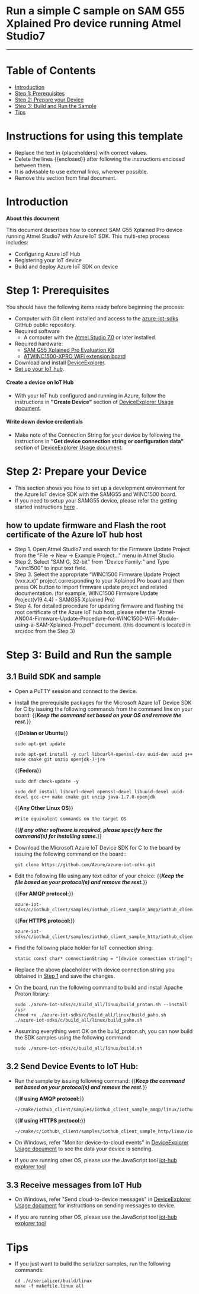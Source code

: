 Run a simple C sample on SAM G55 Xplained Pro device running Atmel Studio7
===
---

# Table of Contents

-   [Introduction](#Introduction)
-   [Step 1: Prerequisites](#Prerequisites)
-   [Step 2: Prepare your Device](#PrepareDevice)
-   [Step 3: Build and Run the Sample](#Build)
-   [Tips](#tips)

# Instructions for using this template

-   Replace the text in {placeholders} with correct values.
-   Delete the lines {{enclosed}} after following the instructions enclosed between them.
-   It is advisable to use external links, wherever possible.
-   Remove this section from final document.

<a name="Introduction"></a>
# Introduction

**About this document**

This document describes how to connect SAM G55 Xplained Pro device running Atmel Studio7 with Azure IoT SDK. This multi-step process includes:
-   Configuring Azure IoT Hub
-   Registering your IoT device
-   Build and deploy Azure IoT SDK on device

<a name="Prerequisites"></a>
# Step 1: Prerequisites

You should have the following items ready before beginning the process:

-   Computer with Git client installed and access to the
    [azure-iot-sdks](https://github.com/Azure/azure-iot-sdks) GitHub
    public repository.
-   Required software
    -   A computer with the [Atmel Studio 7.0](http://www.atmel.com/tools/atmelstudio.aspx#download) or later installed.
-   Required hardware:
    - [SAM G55 Xplained Pro Evaluation Kit](http://www.atmel.com/tools/ATSAMG55-XPRO.aspx)
    - [ATWINC1500-XPRO WiFi extension board](http://www.atmel.com/tools/atwinc1500-xpro.aspx)
-   Download and install [DeviceExplorer](https://github.com/Azure/azure-iot-sdks/releases/download/2015-11-13/SetupDeviceExplorer.msi).
-   [Set up your IoT hub](https://github.com/Azure/azure-iot-sdks/blob/master/doc/setup_iothub.md).
#### Create a device on IoT Hub
-   With your IoT hub configured and running in Azure, follow the instructions in **"Create Device"** section of [DeviceExplorer Usage document](https://github.com/Azure/azure-iot-sdks/blob/master/tools/DeviceExplorer/doc/how_to_use_device_explorer.md).
#### Write down device credentials
-   Make note of the Connection String for your device by following the instructions in **"Get device connection string or configuration data"** section of [DeviceExplorer Usage document](https://github.com/Azure/azure-iot-sdks/blob/master/tools/DeviceExplorer/doc/how_to_use_device_explorer.md).

<a name="PrepareDevice"></a>
# Step 2: Prepare your Device
- This section shows you how to set up a development environment for the Azure IoT device SDK with the SAMG55 and WINC1500 board.
-  If you need to setup your SAMG55 device, please refer the getting started instructions [here](<http://www.atmel.com/tools/ATSAMG55-XPRO.aspx?tab=documents>) .

## how to update firmware and Flash the root certificate of the Azure IoT hub host
-  Step 1. Open Atmel Studio7 and search for the Firmware Update Project from the “File -> New -> Example Project..." menu in Atmel Studio.
-  Step 2. Select "SAM G, 32-bit" from "Device Family:" and Type "winc1500" to input text field.
-  Step 3. Select the appropriate “WINC1500 Firmware Update Project (vxx.x.x)” project corresponding to your Xplained Pro board and then press OK button to import firmware update project and related documentation. (for example, WINC1500 Firmware Update Project(v19.4.4) - SAMG55 Xplained Pro)
-  Step 4. for detailed procedure for updating firmware and flashing the root certificate of the Azure IoT hub host, please refer the "Atmel-AN004-Firmware-Update-Procedure-for-WINC1500-WiFi-Module-using-a-SAM-Xplained-Pro.pdf" document. (this document is located in src/doc from the Step 3)

<a name="Build"></a>
# Step 3: Build and Run the sample

<a name="Load"></a>
## 3.1 Build SDK and sample

-   Open a PuTTY session and connect to the device.

-   Install the prerequisite packages for the Microsoft Azure IoT Device SDK for C by issuing the following commands from the command line on your board:
{{***Keep the command set based on your OS and remove the rest.***}}

    {{**Debian or Ubuntu**}}

        sudo apt-get update

        sudo apt-get install -y curl libcurl4-openssl-dev uuid-dev uuid g++ make cmake git unzip openjdk-7-jre

    {{**Fedora**}}

        sudo dnf check-update -y

        sudo dnf install libcurl-devel openssl-devel libuuid-devel uuid-devel gcc-c++ make cmake git unzip java-1.7.0-openjdk

    {{**Any Other Linux OS**}}

        Write equivalent commands on the target OS

    {{***If any other software is required, please specify here the command(s) for installing same.***}}

-   Download the Microsoft Azure IoT Device SDK for C to the board by issuing the following command on the board::

        git clone https://github.com/Azure/azure-iot-sdks.git

-   Edit the following file using any text editor of your choice:
    {{***Keep the file based on your protocol(s) and remove the rest.***}}

    {{**For AMQP protocol:**}}

        azure-iot-sdks/c/iothub_client/samples/iothub_client_sample_amqp/iothub_client_sample_amqp.c

    {{**For HTTPS protocol:**}}

        azure-iot-sdks/c/iothub_client/samples/iothub_client_sample_http/iothub_client_sample_http.c

-   Find the following place holder for IoT connection string:

        static const char* connectionString = "[device connection string]";

-   Replace the above placeholder with device connection string you obtained in [Step 1](#Step-1:-Prerequisites) and save the changes.

-   On the board, run the following command to build and install Apache Proton library:

        sudo ./azure-iot-sdks/c/build_all/linux/build_proton.sh --install /usr
        chmod +x ./azure-iot-sdks/c/build_all/linux/build_paho.sh
        ./azure-iot-sdks/c/build_all/linux/build_paho.sh

-   Assuming everything went OK on the build_proton.sh, you can now build the SDK samples using the following command:

        sudo ./azure-iot-sdks/c/build_all/linux/build.sh

## 3.2 Send Device Events to IoT Hub:

-   Run the sample by issuing following command:
{{***Keep the command set based on your protocol(s) and remove the rest.***}}

    {{**If using AMQP protocol:**}}

        ~/cmake/iothub_client/samples/iothub_client_sample_amqp/linux/iothub_client_sample_amqp

    {{**If using HTTPS protocol:**}}

        ~/cmake/c/iothub\_client/samples/iothub_client_sample_http/linux/iothub_client_sample_http

-   On Windows, refer "Monitor device-to-cloud events" in [DeviceExplorer Usage document](https://github.com/Azure/azure-iot-sdks/blob/master/tools/DeviceExplorer/doc/how_to_use_device_explorer.md) to see the data your device is sending.

-   If you are running other OS, please use the JavaScript tool [iot-hub explorer tool](https://github.com/Azure/azure-iot-sdks/tree/master/tools/iothub-explorer/doc)

## 3.3 Receive messages from IoT Hub

-   On Windows, refer "Send cloud-to-device messages" in [DeviceExplorer Usage document](https://github.com/Azure/azure-iot-sdks/blob/master/tools/DeviceExplorer/doc/how_to_use_device_explorer.md) for instructions on sending messages to device.

-   If you are running other OS, please use the JavaScript tool [iot-hub explorer tool](https://github.com/Azure/azure-iot-sdks/tree/master/tools/iothub-explorer/doc)

<a name="tips"></a>
# Tips

- If you just want to build the serializer samples, run the following commands:

  ```
  cd ./c/serializer/build/linux
  make -f makefile.linux all
  ```
